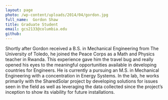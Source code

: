 ```yaml
---
layout: page
photo: /wp-content/uploads/2014/04/gordon.jpg
full_name:  Gordon Shaw
title: Graduate Student
email: gcs2133@columbia.edu
github: 
---
```

Shortly after Gordon received a B.S. in Mechanical Engineering from The University of Toledo, he joined the Peace Corps as a Math and Physics teacher in Rwanda. This experience gave him the travel bug and really opened his eyes to the meaningful opportunities available in developing countries for Engineers. He is currently a pursuing an M.S. in Mechanical Engineering with a concentration in Energy Systems. In the lab, he works primarily with the SharedSolar project by developing solutions for issues seen in the field as well as leveraging the data collected since the project’s inception to show its viability for future installations. 
